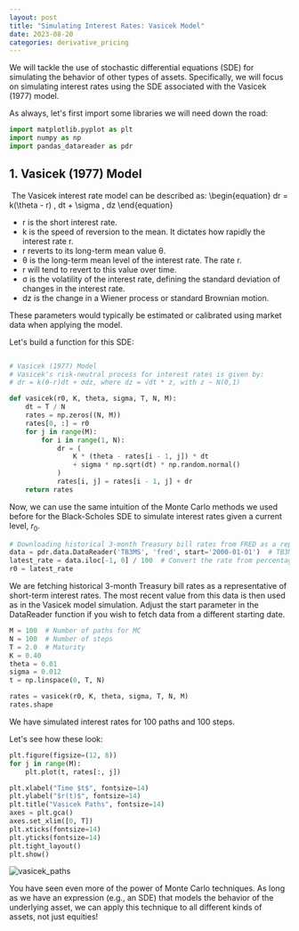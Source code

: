 ```yaml
---
layout: post
title: "Simulating Interest Rates: Vasicek Model"
date: 2023-08-20
categories: derivative_pricing
---
```


We will tackle the use of stochastic differential equations (SDE) for simulating the behavior of other types of assets. Specifically, we will focus on simulating interest rates using the SDE associated with the Vasicek (1977) model.

As always, let's first import some libraries we will need down the road:

```python
import matplotlib.pyplot as plt
import numpy as np
import pandas_datareader as pdr
```

## 1. Vasicek (1977) Model
​
The Vasicek interest rate model can be described as:
​
\begin{equation}
dr = k(\theta - r) \, dt + \sigma \, dz
\end{equation}

- r is the short interest rate.
- k is the speed of reversion to the mean. It dictates how rapidly the interest rate r.
- r reverts to its long-term mean value θ.
- θ is the long-term mean level of the interest rate. The rate r.
- r will tend to revert to this value over time.
- σ is the volatility of the interest rate, defining the standard deviation of changes in the interest rate.
- dz is the change in a Wiener process or standard Brownian motion.

These parameters would typically be estimated or calibrated using market data when applying the model.

Let's build a function for this SDE:

```python

# Vasicek (1977) Model
# Vasicek's risk-neutral process for interest rates is given by:
# dr = k(θ-r)dt + σdz, where dz = √dt * z, with z ~ N(0,1)

def vasicek(r0, K, theta, sigma, T, N, M):
    dt = T / N
    rates = np.zeros((N, M))
    rates[0, :] = r0
    for j in range(M):
        for i in range(1, N):
            dr = (
                K * (theta - rates[i - 1, j]) * dt
                + sigma * np.sqrt(dt) * np.random.normal()
            )
            rates[i, j] = rates[i - 1, j] + dr
    return rates
```

Now, we can use the same intuition of the Monte Carlo methods we used before for the Black-Scholes SDE to simulate interest rates given a current level, $r_0$. 

```python
# Downloading historical 3-month Treasury bill rates from FRED as a representation of short-term interest rates
data = pdr.data.DataReader('TB3MS', 'fred', start='2000-01-01')  # TB3MS is the FRED code for 3-month T-bill secondary market rate
latest_rate = data.iloc[-1, 0] / 100  # Convert the rate from percentage to decimal
r0 = latest_rate
```

We are fetching historical 3-month Treasury bill rates as a representative of short-term interest rates. The most recent value from this data is then used as in the Vasicek model simulation. Adjust the start parameter in the DataReader function if you wish to fetch data from a different starting date.

```python
M = 100  # Number of paths for MC
N = 100  # Number of steps
T = 2.0  # Maturity
K = 0.40
theta = 0.01
sigma = 0.012
t = np.linspace(0, T, N)

rates = vasicek(r0, K, theta, sigma, T, N, M)
rates.shape
```

We have simulated interest rates for 100 paths and 100 steps.

Let's see how these look:

```python
plt.figure(figsize=(12, 8))
for j in range(M):
    plt.plot(t, rates[:, j])

plt.xlabel("Time $t$", fontsize=14)
plt.ylabel("$r(t)$", fontsize=14)
plt.title("Vasicek Paths", fontsize=14)
axes = plt.gca()
axes.set_xlim([0, T])
plt.xticks(fontsize=14)
plt.yticks(fontsize=14)
plt.tight_layout()
plt.show()
```

![vasicek_paths](/images/vasicek_paths.png)

You have seen even more of the power of Monte Carlo techniques. As long as we have an expression (e.g., an SDE) that models the behavior of the underlying asset, we can apply this technique to all different kinds of assets, not just equities!